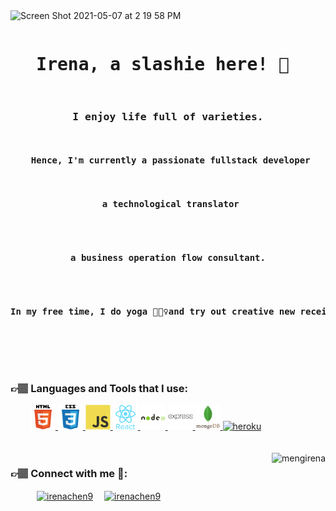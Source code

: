 <img width="1234" alt="Screen Shot 2021-05-07 at 2 19 58 PM" src="https://user-images.githubusercontent.com/51871665/117510075-437d8780-af40-11eb-9e32-69613506c141.png">


<!--
### Hi there 👋
**mengirena/mengirena** is a ✨ _special_ ✨ repository because its `README.md` (this file) appears on your GitHub profile.

Here are some ideas to get you started:

- 🔭 I’m currently working on ...
- 🌱 I’m currently learning ...
- 👯 I’m looking to collaborate on ...
- 🤔 I’m looking for help with ...
- 💬 Ask me about ...
- 📫 How to reach me: ...
- 😄 Pronouns: ...
- ⚡ Fun fact: ...
-->
<pre>
<h1 align="center">Irena, a slashie here! 🎉 </h1>
<h3 align="center">I enjoy life full of varieties.</h3>
<h4 align="center"> Hence, I'm currently a passionate fullstack developer</h4>
<h4 align="center"> a technological translator</h4>
<!-- <h4 align="center"> a blogger</h4> -->
<h4 align="center"> a business operation flow consultant. </h4>

<h4 align="center">In my free time, I do yoga 🧘🏻‍♀️and try out creative new receipes to improve my cooking skill 👩🏻‍🍳.</h4>

</pre>
<!--
<p align="left"> <img src="https://komarev.com/ghpvc/?username=a&label=Profile%20views&color=0e75b6&style=flat" alt="a" /> </p>

<p align="left"> <a href="https://github.com/ryo-ma/github-profile-trophy"><img src="https://github-profile-trophy.vercel.app/?username=a" alt="a" /></a> </p>

<p align="left"> <a href="https://twitter.com/a" target="blank"><img src="https://img.shields.io/twitter/follow/a?logo=twitter&style=for-the-badge" alt="a" /></a> </p>
-->
<br />

<h3 align="left">👉🏽 Languages and Tools that I use:</h3>
&emsp;&emsp;<span align="left"> 
  <a href="https://www.w3.org/html/" target="_blank"> <img src="https://raw.githubusercontent.com/devicons/devicon/master/icons/html5/html5-original-wordmark.svg" alt="html5" width="40" height="40"/> </a> 
  <a href="https://www.w3schools.com/css/" target="_blank"> <img src="https://raw.githubusercontent.com/devicons/devicon/master/icons/css3/css3-original-wordmark.svg" alt="css3" width="40" height="40"/> </a>
  <a href="https://developer.mozilla.org/en-US/docs/Web/JavaScript" target="_blank"> <img src="https://raw.githubusercontent.com/devicons/devicon/master/icons/javascript/javascript-original.svg" alt="javascript" width="40" height="40"/> </a> 
  <a href="https://reactjs.org/" target="_blank"> <img src="https://raw.githubusercontent.com/devicons/devicon/master/icons/react/react-original-wordmark.svg" alt="react" width="40" height="40"/> </a>
  <a href="https://nodejs.org" target="_blank"> <img src="https://raw.githubusercontent.com/devicons/devicon/master/icons/nodejs/nodejs-original-wordmark.svg" alt="nodejs" width="40" height="40"/> </a> 
  <a href="https://expressjs.com" target="_blank"> <img src="https://raw.githubusercontent.com/devicons/devicon/master/icons/express/express-original-wordmark.svg" alt="express" width="40" height="40"/> </a>   
  <a href="https://www.mongodb.com/" target="_blank"> <img src="https://raw.githubusercontent.com/devicons/devicon/master/icons/mongodb/mongodb-original-wordmark.svg" alt="mongodb" width="40" height="40"/> </a> 
  <a href="https://heroku.com" target="_blank"> <img src="https://www.vectorlogo.zone/logos/heroku/heroku-icon.svg" alt="heroku" width="40" height="40"/> </a>
</span>
<br />
<br />
<br />
<img align="right" src="https://github-readme-stats.vercel.app/api?username=mengirena&show_icons=true&locale=en" alt="mengirena" />

<!--<p align="right"><img align="center" src="https://github-readme-streak-stats.herokuapp.com/?user=mengirena&" alt="mengirena" /></p>
<p align="right">
  <img align="left" src="https://github-readme-stats.vercel.app/api/top-langs?username=mengirena&show_icons=true&locale=en&layout=compact" alt="mengirena" /></p>
-->
<h3 align="left">👉🏽 Connect with me 🙌:</h3>

&emsp;&emsp;&emsp;<a href="https://twitter.com/irenachen9" target="blank"><img align="center" src="http://i.imgur.com/wWzX9uB.png" alt="irenachen9"/></a>&emsp;
<a href="mailto:irena1009@gmail.com" target="blank"><img align="center" src="https://i.imgur.com/vltiL8c.png" alt="irenachen9"/></a>
</p>
